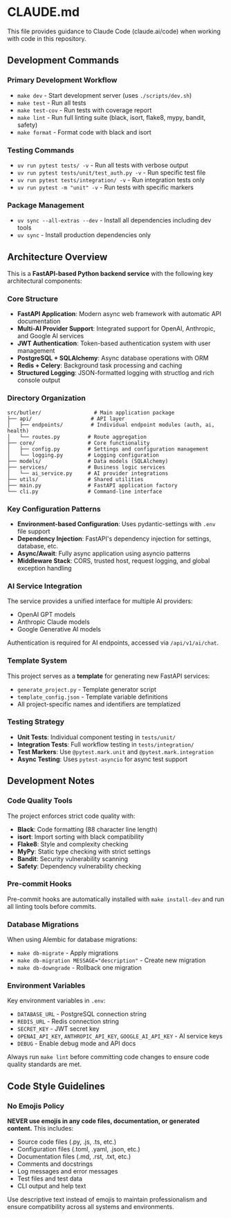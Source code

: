 # CLAUDE.md

This file provides guidance to Claude Code (claude.ai/code) when working with code in this repository.

## Development Commands

### Primary Development Workflow
- `make dev` - Start development server (uses `./scripts/dev.sh`)
- `make test` - Run all tests
- `make test-cov` - Run tests with coverage report
- `make lint` - Run full linting suite (black, isort, flake8, mypy, bandit, safety)
- `make format` - Format code with black and isort

### Testing Commands
- `uv run pytest tests/ -v` - Run all tests with verbose output
- `uv run pytest tests/unit/test_auth.py -v` - Run specific test file
- `uv run pytest tests/integration/ -v` - Run integration tests only
- `uv run pytest -m "unit" -v` - Run tests with specific markers

### Package Management
- `uv sync --all-extras --dev` - Install all dependencies including dev tools
- `uv sync` - Install production dependencies only

## Architecture Overview

This is a **FastAPI-based Python backend service** with the following key architectural components:

### Core Structure
- **FastAPI Application**: Modern async web framework with automatic API documentation
- **Multi-AI Provider Support**: Integrated support for OpenAI, Anthropic, and Google AI services
- **JWT Authentication**: Token-based authentication system with user management
- **PostgreSQL + SQLAlchemy**: Async database operations with ORM
- **Redis + Celery**: Background task processing and caching
- **Structured Logging**: JSON-formatted logging with structlog and rich console output

### Directory Organization
```
src/butler/                 # Main application package
├── api/                   # API layer
│   ├── endpoints/         # Individual endpoint modules (auth, ai, health)
│   └── routes.py         # Route aggregation
├── core/                 # Core functionality
│   ├── config.py         # Settings and configuration management
│   └── logging.py        # Logging configuration
├── models/               # Data models (SQLAlchemy)
├── services/             # Business logic services
│   └── ai_service.py     # AI provider integrations
├── utils/                # Shared utilities
├── main.py               # FastAPI application factory
└── cli.py                # Command-line interface
```

### Key Configuration Patterns
- **Environment-based Configuration**: Uses pydantic-settings with `.env` file support
- **Dependency Injection**: FastAPI's dependency injection for settings, database, etc.
- **Async/Await**: Fully async application using asyncio patterns
- **Middleware Stack**: CORS, trusted host, request logging, and global exception handling

### AI Service Integration
The service provides a unified interface for multiple AI providers:
- OpenAI GPT models
- Anthropic Claude models
- Google Generative AI models

Authentication is required for AI endpoints, accessed via `/api/v1/ai/chat`.

### Template System
This project serves as a **template** for generating new FastAPI services:
- `generate_project.py` - Template generator script
- `template_config.json` - Template variable definitions
- All project-specific names and identifiers are templatized

### Testing Strategy
- **Unit Tests**: Individual component testing in `tests/unit/`
- **Integration Tests**: Full workflow testing in `tests/integration/`
- **Test Markers**: Use `@pytest.mark.unit` and `@pytest.mark.integration`
- **Async Testing**: Uses `pytest-asyncio` for async test support

## Development Notes

### Code Quality Tools
The project enforces strict code quality with:
- **Black**: Code formatting (88 character line length)
- **isort**: Import sorting with black compatibility
- **Flake8**: Style and complexity checking
- **MyPy**: Static type checking with strict settings
- **Bandit**: Security vulnerability scanning
- **Safety**: Dependency vulnerability checking

### Pre-commit Hooks
Pre-commit hooks are automatically installed with `make install-dev` and run all linting tools before commits.

### Database Migrations
When using Alembic for database migrations:
- `make db-migrate` - Apply migrations
- `make db-migration MESSAGE="description"` - Create new migration
- `make db-downgrade` - Rollback one migration

### Environment Variables
Key environment variables in `.env`:
- `DATABASE_URL` - PostgreSQL connection string
- `REDIS_URL` - Redis connection string
- `SECRET_KEY` - JWT secret key
- `OPENAI_API_KEY`, `ANTHROPIC_API_KEY`, `GOOGLE_AI_API_KEY` - AI service keys
- `DEBUG` - Enable debug mode and API docs

Always run `make lint` before committing code changes to ensure code quality standards are met.

## Code Style Guidelines

### No Emojis Policy
**NEVER use emojis in any code files, documentation, or generated content.** This includes:
- Source code files (.py, .js, .ts, etc.)
- Configuration files (.toml, .yaml, .json, etc.)
- Documentation files (.md, .rst, .txt, etc.)
- Comments and docstrings
- Log messages and error messages
- Test files and test data
- CLI output and help text

Use descriptive text instead of emojis to maintain professionalism and ensure compatibility across all systems and environments.
